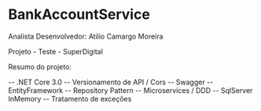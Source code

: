 # BankAccountService

Analista Desenvolvedor: Atilio Camargo Moreira

Projeto - Teste - SuperDigital

Resumo do projeto:

-- .NET Core 3.0
-- Versionamento de API / Cors
-- Swagger
-- EntityFramework
-- Repository Pattern
-- Microservices / DDD
-- SqlServer InMemory
-- Tratamento de exceções
